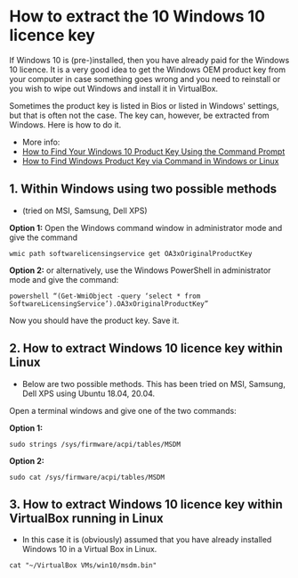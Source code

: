 
# How to extract the 10 Windows 10 licence key 

If Windows 10 is (pre-)installed, then you have already paid for the Windows 10 licence. It is a very good idea to get the Windows OEM product 
key from your computer in case something goes wrong and you need to reinstall or you wish to wipe out Windows and install it in VirtualBox. 

Sometimes the product key is listed in Bios or listed in Windows' settings, but that is often not the case. The key can, however, be extracted from Windows. Here is how to do it.

- More info:
 - [How to Find Your Windows 10 Product Key Using the Command Prompt](https://www.howtogeek.com/660517/how-to-find-your-windows-10-product-key-using-the-command-prompt/)
 - [How to Find Windows Product Key via Command in Windows or Linux](https://osxdaily.com/2018/09/09/how-find-windows-product-key/)

## 1. Within Windows using two possible methods
 - (tried on MSI, Samsung, Dell XPS) 

**Option 1:**
 Open the Windows command window in administrator mode and give the command

```
wmic path softwarelicensingservice get OA3xOriginalProductKey
```
**Option 2:**
 or alternatively, use the Windows PowerShell in administrator mode and give the command:

```
powershell “(Get-WmiObject -query ‘select * from SoftwareLicensingService’).OA3xOriginalProductKey”
```
Now you should have the product key. Save it.

## 2. How to extract Windows 10 licence key within Linux

- Below are two possible methods. This has been tried on MSI, Samsung, Dell XPS using Ubuntu 18.04, 20.04. 

Open a terminal windows and give one of the two commands:

**Option 1:**
```
sudo strings /sys/firmware/acpi/tables/MSDM
```

**Option 2:**

```
sudo cat /sys/firmware/acpi/tables/MSDM

```

## 3. How to extract Windows 10 licence key within VirtualBox running in Linux

- In this case it is (obviously) assumed that you have already installed Windows 10 in a Virtual Box in Linux.

```
cat "~/VirtualBox VMs/win10/msdm.bin"
```

